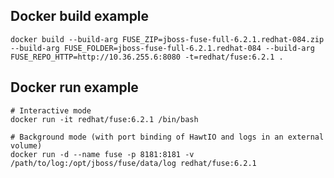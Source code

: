 ## Docker build example

    docker build --build-arg FUSE_ZIP=jboss-fuse-full-6.2.1.redhat-084.zip --build-arg FUSE_FOLDER=jboss-fuse-full-6.2.1.redhat-084 --build-arg FUSE_REPO_HTTP=http://10.36.255.6:8080 -t=redhat/fuse:6.2.1 .

## Docker run example

    # Interactive mode
    docker run -it redhat/fuse:6.2.1 /bin/bash

    # Background mode (with port binding of HawtIO and logs in an external volume)
    docker run -d --name fuse -p 8181:8181 -v /path/to/log:/opt/jboss/fuse/data/log redhat/fuse:6.2.1
